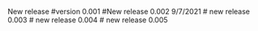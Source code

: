 New release #version 0.001
            #New release 0.002 9/7/2021
            # new release 0.003
            # new release 0.004
            # new release 0.005


